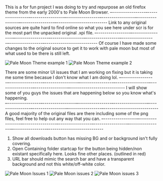 This is a for fun project I was doing to try and repurpose an old firefox theme from the early 2000's to Pale Moon Browser. 
–-----------------–-----------------–-----------------–-----------------–-----------------–-----------------–-----------------–--------------------------
  Link to any original sources are quite hard to find online so what you see here under scr is for the most part the unpacked original .xpi file.
–-----------------–-----------------–-----------------–-----------------–-----------------–-----------------–-----------------–---------------------------
  Of course I have made some changes to the original source to get it to work with pale moon but most of what used to be there is still left.

![Pale Moon Theme example 1](https://i.imgur.com/dcx6pQe.jpeg)
![Pale Moon Theme example 2](https://i.imgur.com/6e7tTdx.jpeg)


There are some minor UI issues that I am working on fixing but it is taking me some time becasue I don't know what I am doing lol. –-----------------–-----------------–-----------------–-----------------–-----------------–-----------------–-----------------–----------------------------
  I will show some of you guys the issues that are happening below so you know what's happening.  
–-----------------–-----------------–-----------------–-----------------–-----------------–-----------------–-----------------–----------------------------
  A good majority of the original files are there including some of the png files, feel free to help out any way that you can.
–-----------------–-----------------–-----------------–-----------------–-----------------–-----------------–-----------------–----------------------------

1. Show all downloads button has missing BG and or background isn't fully covering.
2. Open Containing folder startcap for the button being hidden/non existant specifically here. Looks fine other places. (outlined in red)
3. URL bar should mimic the search bar and have a transparent background and not this white/off-white color.

![Pale Moon Issues 1](https://i.imgur.com/x536zRE.jpeg)
![Pale Moon issues 2](https://i.imgur.com/jsqaqKs.jpeg)
![Pale Moon issues 3](https://i.imgur.com/6Tf2wFs.jpeg)
